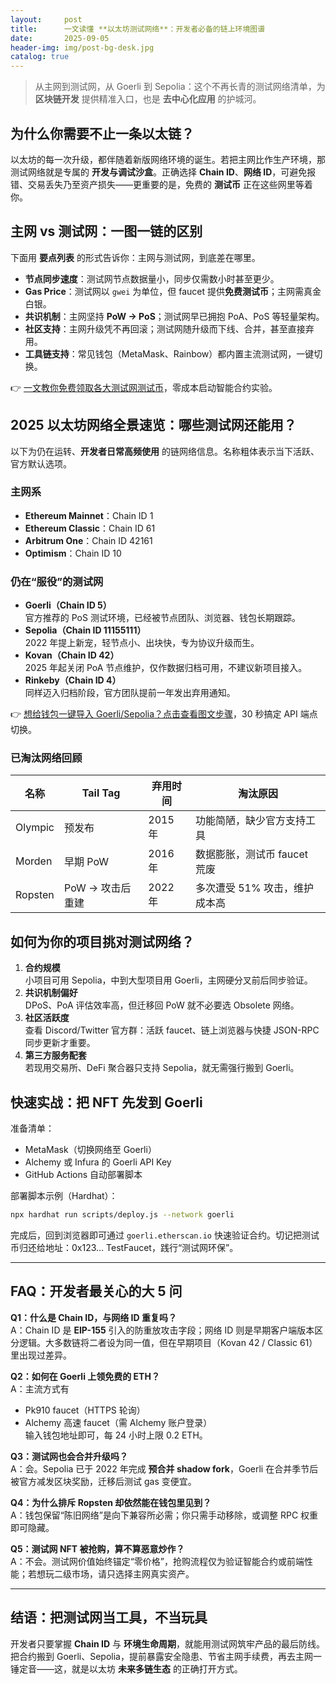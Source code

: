 ```yaml
---
layout:     post
title:      一文读懂 **以太坊测试网络**：开发者必备的链上环境图谱
date:       2025-09-05
header-img: img/post-bg-desk.jpg
catalog: true
---
```


> 从主网到测试网，从 Goerli 到 Sepolia：这个不再长青的测试网络清单，为 **区块链开发** 提供精准入口，也是 **去中心化应用** 的护城河。

## 为什么你需要不止一条以太链？
以太坊的每一次升级，都伴随着新版网络环境的诞生。若把主网比作生产环境，那测试网络就是专属的 **开发与调试沙盒**。正确选择 **Chain ID**、**网络 ID**，可避免报错、交易丢失乃至资产损失——更重要的是，免费的 **测试币** 正在这些网里等着你。

## 主网 vs 测试网：一图一链的区别
下面用 **要点列表** 的形式告诉你：主网与测试网，到底差在哪里。

- **节点同步速度**：测试网节点数据量小，同步仅需数小时甚至更少。
- **Gas Price**：测试网以 `gwei` 为单位，但 faucet 提供**免费测试币**；主网需真金白银。
- **共识机制**：主网坚持 **PoW → PoS**；测试网早已拥抱 PoA、PoS 等轻量架构。
- **社区支持**：主网升级凭不再回滚；测试网随升级而下线、合并，甚至直接弃用。
- **工具链支持**：常见钱包（MetaMask、Rainbow）都内置主流测试网，一键切换。

👉 [一文教你免费领取各大测试网测试币](https://okxdog.com/)，零成本启动智能合约实验。

## 2025 以太坊网络全景速览：哪些测试网还能用？
以下为仍在运转、**开发者日常高频使用** 的链网络信息。名称粗体表示当下活跃、官方默认选项。

### 主网系
- **Ethereum Mainnet**：Chain ID 1
- **Ethereum Classic**：Chain ID 61
- **Arbitrum One**：Chain ID 42161
- **Optimism**：Chain ID 10

### 仍在“服役”的测试网
- **Goerli（Chain ID 5）**  
  官方推荐的 PoS 测试环境，已经被节点团队、浏览器、钱包长期跟踪。
- **Sepolia（Chain ID 11155111）**  
  2022 年提上新宠，轻节点小、出块快，专为协议升级而生。
- **Kovan（Chain ID 42）**  
  2025 年起关闭 PoA 节点维护，仅作数据归档可用，不建议新项目接入。
- **Rinkeby（Chain ID 4）**  
  同样迈入归档阶段，官方团队提前一年发出弃用通知。

👉 [想给钱包一键导入 Goerli/Sepolia？点击查看图文步骤](https://okxdog.com/)，30 秒搞定 API 端点切换。

### 已淘汰网络回顾
| 名称 | Tail Tag | 弃用时间 | 淘汰原因 |
|---|---|---|---|
| Olympic | 预发布 | 2015 年 | 功能简陋，缺少官方支持工具 |
| Morden | 早期 PoW | 2016 年 | 数据膨胀，测试币 faucet 荒废 |
| Ropsten | PoW → 攻击后重建 | 2022 年 | 多次遭受 51% 攻击，维护成本高 |

## 如何为你的项目挑对测试网络？
1. **合约规模**  
   小项目可用 Sepolia，中到大型项目用 Goerli，主网硬分叉前后同步验证。
2. **共识机制偏好**  
   DPoS、PoA 评估效率高，但迁移回 PoW 就不必要选 Obsolete 网络。
3. **社区活跃度**  
   查看 Discord/Twitter 官方群：活跃 faucet、链上浏览器与快捷 JSON-RPC 同步更新才重要。
4. **第三方服务配套**  
   若现用交易所、DeFi 聚合器只支持 Sepolia，就无需强行搬到 Goerli。

## 快速实战：把 NFT 先发到 Goerli
准备清单：
- MetaMask（切换网络至 Goerli）
- Alchemy 或 Infura 的 Goerli API Key
- GitHub Actions 自动部署脚本

部署脚本示例（Hardhat）：
```bash
npx hardhat run scripts/deploy.js --network goerli
```
完成后，回到浏览器即可通过 `goerli.etherscan.io` 快速验证合约。切记把测试币归还给地址：0x123… TestFaucet，践行“测试网环保”。

---

## FAQ：开发者最关心的大 5 问

**Q1：什么是 Chain ID，与网络 ID 重复吗？**  
A：Chain ID 是 **EIP-155** 引入的防重放攻击字段；网络 ID 则是早期客户端版本区分逻辑。大多数链将二者设为同一值，但在早期项目（Kovan 42 / Classic 61）里出现过差异。

**Q2：如何在 Goerli 上领免费的 ETH？**  
A：主流方式有  
- Pk910 faucet（HTTPS 轮询）  
- Alchemy 高速 faucet（需 Alchemy 账户登录）  
输入钱包地址即可，每 24 小时上限 0.2 ETH。

**Q3：测试网也会合并升级吗？**  
A：会。Sepolia 已于 2022 年完成 **预合并 shadow fork**，Goerli 在合并季节后被官方减发区块奖励，迁移后测试 gas 变便宜。

**Q4：为什么排斥 Ropsten 却依然能在钱包里见到？**  
A：钱包保留“陈旧网络”是向下兼容所必需；你只需手动移除，或调整 RPC 权重即可隐藏。

**Q5：测试网 NFT 被抢购，算不算恶意炒作？**  
A：不会。测试网价值始终锚定“零价格”，抢购流程仅为验证智能合约或前端性能；若想玩二级市场，请只选择主网真实资产。

---

## 结语：把测试网当工具，不当玩具
开发者只要掌握 **Chain ID** 与 **环境生命周期**，就能用测试网筑牢产品的最后防线。把合约搬到 Goerli、Sepolia，提前暴露安全隐患、节省主网手续费，再去主网一锤定音——这，就是以太坊 **未来多链生态** 的正确打开方式。